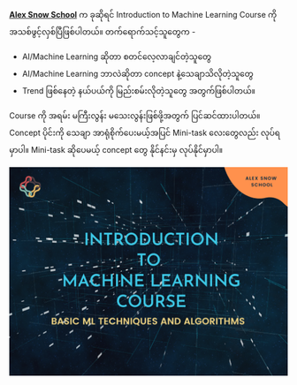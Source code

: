 [**Alex Snow School**](https://www.alexsnowschool.org/) က ခုဆိုရင်  Introduction to Machine Learning Course ကို အသစ်ဖွင့်လှစ်ပြီဖြစ်ပါတယ်။
တက်ရောက်သင့်သူတွေက -
- AI/Machine Learning ဆိုတာ စတင်လေ့လာချင်တဲ့သူတွေ
- AI/Machine Learning ဘာလဲဆိုတာ concept နဲ့သေချာသိလိုတဲ့သူတွေ
- Trend ဖြစ်နေတဲ့ နယ်ပယ်ကို မြည်းစမ်းလိုတဲ့သူတွေ 
အတွက်ဖြစ်ပါတယ်။

Course ကို အရမ်း မကြီးလွန်း မသေးလွန်းဖြစ်ဖို့အတွက် ပြင်ဆင်ထားပါတယ်။ Concept ပိုင်းကို သေချာ အာရုံစိုက်ပေးမယ့်အပြင် Mini-task လေးတွေလည်း လုပ်ရမှာပါ။ Mini-task ဆိုပေမယ့် concept တွေ နိုင်နင်းမှ လုပ်နိုင်မှာပါ။

![Introduction to Python Basics](./1.png)

